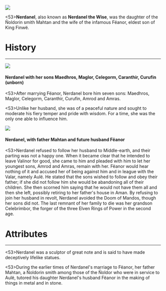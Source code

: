 ![](nerdanel/1.jpg)

<53>**Nerdanel**, also known as **Nerdanel the Wise**, was the daughter of the Ñoldorin smith Mahtan and the wife of the infamous Fëanor, eldest son of King Finwë.

# History
---

![](nerdanel/2.jpg)

#### Nerdanel with her sons Maedhros, Maglor, Celegorm, Caranthir, Curufin (unborn)

<53>After marrying Fëanor, Nerdanel bore him seven sons: Maedhros, Maglor, Celegorm, Caranthir, Curufin, Amrod and Amras.

<53>Unlike her husband, she was of a peaceful nature and sought to moderate his fiery temper and pride with wisdom. For a time, she was the only one able to influence him.

![](nerdanel/3.jpg)

#### Nerdanel, with father Mahtan and future husband Fëanor

<53>Nerdanel refused to follow her husband to Middle-earth, and their parting was not a happy one. When it became clear that he intended to leave Valinor for good, she came to him and pleaded with him to let her youngest sons, Amrod and Amras, remain with her. Fëanor would hear nothing of it and accused her of being against him and in league with the Valar, namely Aulë. He stated that the sons wished to follow and obey their father; if she did not follow him she would be abandoning all of their children. She then scorned him saying that he would not have them all and then she left, possibly retiring to her father's house in Aman. By refusing to join her husband in revolt, Nerdanel avoided the Doom of Mandos, though her sons did not. The last remnant of her family to die was her grandson Celebrimbor, the forger of the three Elven Rings of Power in the second age.

# Attributes

---

<53>Nerdanel was a sculptor of great note and is said to have made deceptively lifelike statues.

<53>During the earlier times of Nerdanel's marriage to Fëanor, her father Mahtan, a Ñoldorin smith among those of the Ñoldor who were in service to Aulë, tutored his daughter Nerdanel's husband Fëanor in the making of things in metal and in stone.
